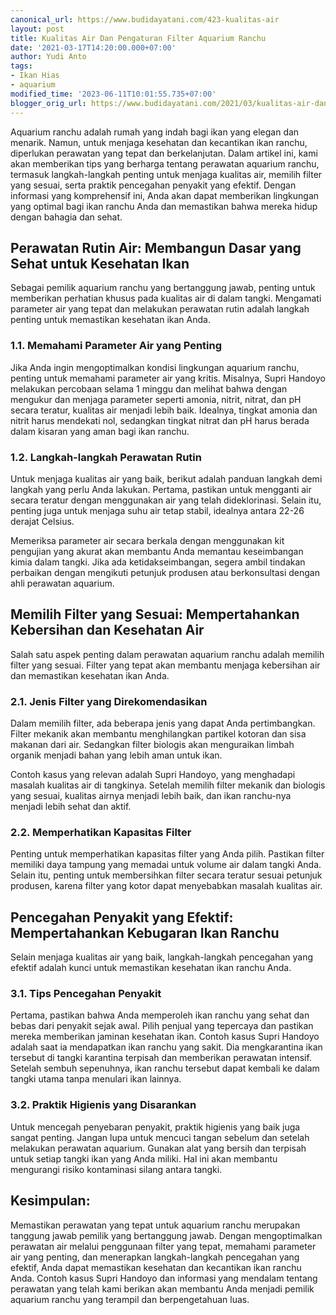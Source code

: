 ```yaml
---
canonical_url: https://www.budidayatani.com/423-kualitas-air
layout: post
title: Kualitas Air Dan Pengaturan Filter Aquarium Ranchu
date: '2021-03-17T14:20:00.000+07:00'
author: Yudi Anto
tags:
- Ikan Hias
- aquarium
modified_time: '2023-06-11T10:01:55.735+07:00'
blogger_orig_url: https://www.budidayatani.com/2021/03/kualitas-air-dan-pengaturan-filter.html
---
```


Aquarium ranchu adalah rumah yang indah bagi ikan yang elegan dan menarik. Namun, untuk menjaga kesehatan dan kecantikan ikan ranchu, diperlukan perawatan yang tepat dan berkelanjutan. Dalam artikel ini, kami akan memberikan tips yang berharga tentang perawatan aquarium ranchu, termasuk langkah-langkah penting untuk menjaga kualitas air, memilih filter yang sesuai, serta praktik pencegahan penyakit yang efektif. Dengan informasi yang komprehensif ini, Anda akan dapat memberikan lingkungan yang optimal bagi ikan ranchu Anda dan memastikan bahwa mereka hidup dengan bahagia dan sehat.

## Perawatan Rutin Air: Membangun Dasar yang Sehat untuk Kesehatan Ikan

Sebagai pemilik aquarium ranchu yang bertanggung jawab, penting untuk memberikan perhatian khusus pada kualitas air di dalam tangki. Mengamati parameter air yang tepat dan melakukan perawatan rutin adalah langkah penting untuk memastikan kesehatan ikan Anda.

### 1.1. Memahami Parameter Air yang Penting

Jika Anda ingin mengoptimalkan kondisi lingkungan aquarium ranchu, penting untuk memahami parameter air yang kritis. Misalnya, Supri Handoyo melakukan percobaan selama 1 minggu dan melihat bahwa dengan mengukur dan menjaga parameter seperti amonia, nitrit, nitrat, dan pH secara teratur, kualitas air menjadi lebih baik. Idealnya, tingkat amonia dan nitrit harus mendekati nol, sedangkan tingkat nitrat dan pH harus berada dalam kisaran yang aman bagi ikan ranchu.

### 1.2. Langkah-langkah Perawatan Rutin

Untuk menjaga kualitas air yang baik, berikut adalah panduan langkah demi langkah yang perlu Anda lakukan. Pertama, pastikan untuk mengganti air secara teratur dengan menggunakan air yang telah dideklorinasi. Selain itu, penting juga untuk menjaga suhu air tetap stabil, idealnya antara 22-26 derajat Celsius.

Memeriksa parameter air secara berkala dengan menggunakan kit pengujian yang akurat akan membantu Anda memantau keseimbangan kimia dalam tangki. Jika ada ketidakseimbangan, segera ambil tindakan perbaikan dengan mengikuti petunjuk produsen atau berkonsultasi dengan ahli perawatan aquarium.

## Memilih Filter yang Sesuai: Mempertahankan Kebersihan dan Kesehatan Air

Salah satu aspek penting dalam perawatan aquarium ranchu adalah memilih filter yang sesuai. Filter yang tepat akan membantu menjaga kebersihan air dan memastikan kesehatan ikan Anda.

### 2.1. Jenis Filter yang Direkomendasikan

Dalam memilih filter, ada beberapa jenis yang dapat Anda pertimbangkan. Filter mekanik akan membantu menghilangkan partikel kotoran dan sisa makanan dari air. Sedangkan filter biologis akan menguraikan limbah organik menjadi bahan yang lebih aman untuk ikan.

Contoh kasus yang relevan adalah Supri Handoyo, yang menghadapi masalah kualitas air di tangkinya. Setelah memilih filter mekanik dan biologis yang sesuai, kualitas airnya menjadi lebih baik, dan ikan ranchu-nya menjadi lebih sehat dan aktif.

### 2.2. Memperhatikan Kapasitas Filter

Penting untuk memperhatikan kapasitas filter yang Anda pilih. Pastikan filter memiliki daya tampung yang memadai untuk volume air dalam tangki Anda. Selain itu, penting untuk membersihkan filter secara teratur sesuai petunjuk produsen, karena filter yang kotor dapat menyebabkan masalah kualitas air.

## Pencegahan Penyakit yang Efektif: Mempertahankan Kebugaran Ikan Ranchu

Selain menjaga kualitas air yang baik, langkah-langkah pencegahan yang efektif adalah kunci untuk memastikan kesehatan ikan ranchu Anda.

### 3.1. Tips Pencegahan Penyakit

Pertama, pastikan bahwa Anda memperoleh ikan ranchu yang sehat dan bebas dari penyakit sejak awal. Pilih penjual yang tepercaya dan pastikan mereka memberikan jaminan kesehatan ikan. Contoh kasus Supri Handoyo adalah saat ia mendapatkan ikan ranchu yang sakit. Dia mengkarantina ikan tersebut di tangki karantina terpisah dan memberikan perawatan intensif. Setelah sembuh sepenuhnya, ikan ranchu tersebut dapat kembali ke dalam tangki utama tanpa menulari ikan lainnya.

### 3.2. Praktik Higienis yang Disarankan

Untuk mencegah penyebaran penyakit, praktik higienis yang baik juga sangat penting. Jangan lupa untuk mencuci tangan sebelum dan setelah melakukan perawatan aquarium. Gunakan alat yang bersih dan terpisah untuk setiap tangki ikan yang Anda miliki. Hal ini akan membantu mengurangi risiko kontaminasi silang antara tangki.

## Kesimpulan:

Memastikan perawatan yang tepat untuk aquarium ranchu merupakan tanggung jawab pemilik yang bertanggung jawab. Dengan mengoptimalkan perawatan air melalui penggunaan filter yang tepat, memahami parameter air yang penting, dan menerapkan langkah-langkah pencegahan yang efektif, Anda dapat memastikan kesehatan dan kecantikan ikan ranchu Anda. Contoh kasus Supri Handoyo dan informasi yang mendalam tentang perawatan yang telah kami berikan akan membantu Anda menjadi pemilik aquarium ranchu yang terampil dan berpengetahuan luas.

 

